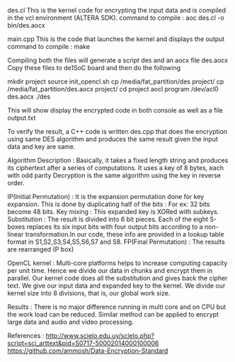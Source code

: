 des.cl
This is the kernel code for encrypting the input data and is compiled in the vcl environment (ALTERA SDK).
command to compile : aoc des.cl -o bin/des.aocx

main.cpp
This is the code that launches the kernel and displays the output
command to compile : make

Compiling both the files will generate a script des and an aocx file des.aocx
Copy these files to de1SoC board and then do the following

mkdir project
source init_opencl.sh
cp /media/fat_partition/des project/
cp /media/fat_partition/des.aocx project/
cd project
aocl program /dev/acl0 des.aocx
./des

This will show display the encrypted code in both console as well as a file output.txt

To verify the result, a C++ code is written des.cpp that does the encryption using same DES algorithm and produces the same result given the input data and key are same.

Algorithm Description :
Basically, it takes a fixed length string and produces its ciphertext after a series of computations. It uses a key of 8 bytes, each with odd parity
Decryption is the same algorithm using the key in reverse order.

IP(Initial Permutation) : It is the expansion permutation done for key expansion. This is done by duplicating half of the bits : For ex: 32 bits become 48 bits.
Key mixing : This expanded key is XORed with subkeys. 
Substitution : The result is divided into 6 bit pieces. Each of the eight S-boxes replaces its six input bits with four output bits according to a non-linear transformation.In our code, these info are provided in a lookup table format in S1,S2,S3,S4,S5,S6,S7 and S8.
FP(Final Permutation) : The results are rearranged (P box)

OpenCL kernel :
Multi-core platforms helps to increase computing capacity per unit time. Hence we divide our data in chunks and encrypt them in parallel.
Our kernel code does all the substitution and gives back the cipher text. We give our input data and expanded key to the kernel.
We divide our kernel size into 8 divisions, that is, our global work size.

Results :
There is no major difference running in multi core and on CPU but the work load can be reduced. Similar method can be applied to encrypt large data and audio and video processing.

References :
http://www.scielo.edu.uy/scielo.php?script=sci_arttext&pid=S0717-50002014000100006
https://github.com/ammosh/Data-Encryption-Standard
